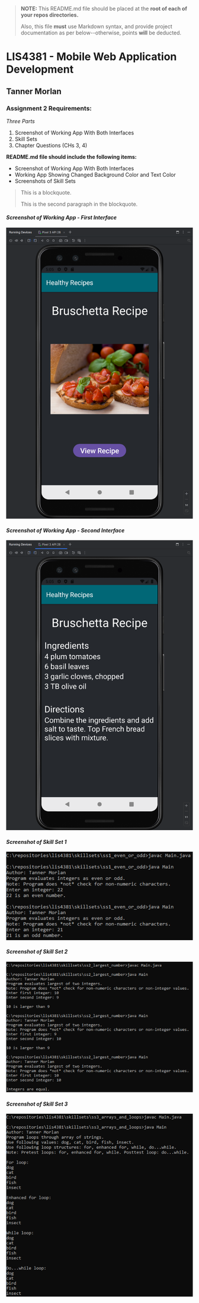 > **NOTE:** This README.md file should be placed at the **root of each of your repos directories.**
>
>Also, this file **must** use Markdown syntax, and provide project documentation as per below--otherwise, points **will** be deducted.
>

# LIS4381 - Mobile Web Application Development

## Tanner Morlan

### **Assignment 2 Requirements:**

*Three Parts*

1. Screenshot of Working App With Both Interfaces
2. Skill Sets
3. Chapter Questions (CHs 3, 4)

**README.md file should include the following items:**

- Screenshot of Working App With Both Interfaces
- Working App Showing Changed Background Color and Text Color
- Screenshots of Skill Sets

> This is a blockquote.
> 
> This is the second paragraph in the blockquote.
>

#### *Screenshot of Working App - First Interface*
![Screenshot of Working App - First Interface](img/application_running_first_interface.png "Screenshot of Working App - First Interface")

#### *Screenshot of Working App - Second Interface*
![Screenshot of Working App - Second Interface](img/application_running_second_interface.png "Screenshot of Working App - Second Interface")

#### *Screenshot of Skill Set 1*
![Screenshot of Skill Set 1](img/ss1_even_or_odd.png "Screenshot of Skill Set 1")

#### *Screenshot of Skill Set 2*
![Screenshot of Skill Set 2](img/ss2_largest_number.png "Screenshot of Skill Set 2")

#### *Screenshot of Skill Set 3*
![Screenshot of Skill Set 3](img/ss3_arrays_and_loops.png "Screenshot of Skill Set 3")

